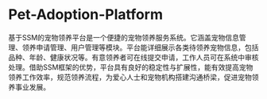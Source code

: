 # Pet-Adoption-Platform
基于SSM的宠物领养平台是一个便捷的宠物领养服务系统。它涵盖宠物信息管理、领养申请管理、用户管理等模块。平台能详细展示各类待领养宠物信息，包括品种、年龄、健康状况等。有意领养者可在线提交申请，工作人员可在系统中审核处理。借助SSM框架的优势，平台具有良好的稳定性与扩展性，能有效提高宠物领养工作效率，规范领养流程，为爱心人士和宠物机构搭建沟通桥梁，促进宠物领养事业发展。
